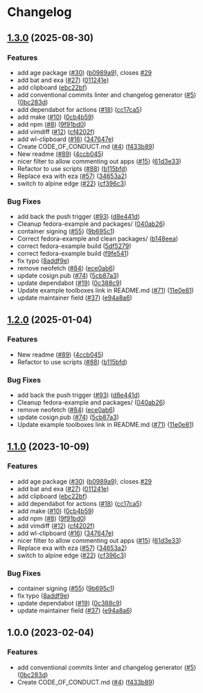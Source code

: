 # Changelog

## [1.3.0](https://github.com/chedge/toolboxes/compare/v1.2.0...v1.3.0) (2025-08-30)


### Features

* add age package ([#30](https://github.com/chedge/toolboxes/issues/30)) ([b0989a9](https://github.com/chedge/toolboxes/commit/b0989a9f791771999c105122b64cbf8687574650)), closes [#29](https://github.com/chedge/toolboxes/issues/29)
* add bat and exa ([#27](https://github.com/chedge/toolboxes/issues/27)) ([011241e](https://github.com/chedge/toolboxes/commit/011241e4ac1fdee5f3fbe8b8321e44ba8a0cb561))
* add clipboard ([ebc22bf](https://github.com/chedge/toolboxes/commit/ebc22bf72a10043ebec55c285dfe5274f1378cc5))
* add conventional commits linter and changelog generator ([#5](https://github.com/chedge/toolboxes/issues/5)) ([0bc283d](https://github.com/chedge/toolboxes/commit/0bc283d271878071ef50a413bab48f3bfc1ab312))
* add dependabot for actions ([#18](https://github.com/chedge/toolboxes/issues/18)) ([cc17ca5](https://github.com/chedge/toolboxes/commit/cc17ca5202c1777d5e64799b00cb235b72027e24))
* add make ([#10](https://github.com/chedge/toolboxes/issues/10)) ([0cb4b59](https://github.com/chedge/toolboxes/commit/0cb4b59cdd98c47d2f6bfa21f801b99b045d5e40))
* add npm ([#8](https://github.com/chedge/toolboxes/issues/8)) ([9f91bd0](https://github.com/chedge/toolboxes/commit/9f91bd09272617c7b9203014222353265dc24947))
* add vimdiff ([#12](https://github.com/chedge/toolboxes/issues/12)) ([cf4202f](https://github.com/chedge/toolboxes/commit/cf4202f76752561d9b926c81933342a119e8a258))
* add wl-clipboard ([#16](https://github.com/chedge/toolboxes/issues/16)) ([347647e](https://github.com/chedge/toolboxes/commit/347647ea7f9f7bdb3b42d2a565df866f027a7ade))
* Create CODE_OF_CONDUCT.md ([#4](https://github.com/chedge/toolboxes/issues/4)) ([f433b89](https://github.com/chedge/toolboxes/commit/f433b89a1ed125c6c0a251c1eec60525cfe35820))
* New readme ([#89](https://github.com/chedge/toolboxes/issues/89)) ([4ccb045](https://github.com/chedge/toolboxes/commit/4ccb045c84e3de6ed2d3ca3fd97f08c4818f942e))
* nicer filter to allow commenting out apps ([#15](https://github.com/chedge/toolboxes/issues/15)) ([61d3e33](https://github.com/chedge/toolboxes/commit/61d3e330beb9c2a8bd557ef3872aa6595c76b1b2))
* Refactor to use scripts ([#88](https://github.com/chedge/toolboxes/issues/88)) ([b115bfd](https://github.com/chedge/toolboxes/commit/b115bfd1d21886124b60493009bb8a1e8da62413))
* Replace exa with eza ([#57](https://github.com/chedge/toolboxes/issues/57)) ([34653a2](https://github.com/chedge/toolboxes/commit/34653a2dde5b4e1cf895a2d65fc9168e064fa224))
* switch to alpine edge ([#22](https://github.com/chedge/toolboxes/issues/22)) ([cf396c3](https://github.com/chedge/toolboxes/commit/cf396c369ae8d8bb052df9b0c39d392f61b909ba))


### Bug Fixes

* add back the push trigger ([#93](https://github.com/chedge/toolboxes/issues/93)) ([d8e441d](https://github.com/chedge/toolboxes/commit/d8e441d157517bf80eb8f5c72bdf8a025c440bc5))
* Cleanup fedora-example and packages/ ([040ab26](https://github.com/chedge/toolboxes/commit/040ab262f71a586088a227583b22ca1c259ab907))
* container signing ([#55](https://github.com/chedge/toolboxes/issues/55)) ([9b695c1](https://github.com/chedge/toolboxes/commit/9b695c1a21a94e7b6a40f5175408b8fc650e9413))
* Correct fedora-example and clean packages/ ([b148eea](https://github.com/chedge/toolboxes/commit/b148eea6d158e2c663a72cf274a180eee91b2c8a))
* correct fedora-example build ([5df5279](https://github.com/chedge/toolboxes/commit/5df52797c8d62b1d37c1b12d0637b0fc221731f2))
* correct fedora-example build ([f9fe541](https://github.com/chedge/toolboxes/commit/f9fe541f82bdfda5509f7b8c1d5a782e283c3b50))
* fix typo ([8addf9e](https://github.com/chedge/toolboxes/commit/8addf9e4499a83b2b9b591e9808470f3e3f6a46e))
* remove neofetch ([#84](https://github.com/chedge/toolboxes/issues/84)) ([ece0ab6](https://github.com/chedge/toolboxes/commit/ece0ab62a72200683246a9b184d87f7def6872a5))
* update cosign.pub ([#74](https://github.com/chedge/toolboxes/issues/74)) ([5cb87a3](https://github.com/chedge/toolboxes/commit/5cb87a3843be43ba5999c44006df83a09386ac59))
* update dependabot ([#19](https://github.com/chedge/toolboxes/issues/19)) ([0c388c9](https://github.com/chedge/toolboxes/commit/0c388c958985cdc7d3c2d3de5d6d58de09472edf))
* Update example toolboxes link in README.md ([#71](https://github.com/chedge/toolboxes/issues/71)) ([11e0e81](https://github.com/chedge/toolboxes/commit/11e0e81e3357638fa675dc6bbf06ab5443076c24))
* update maintainer field ([#37](https://github.com/chedge/toolboxes/issues/37)) ([e94a8a6](https://github.com/chedge/toolboxes/commit/e94a8a69c34f5692514ebcc8c3ac21e2f33aa947))

## [1.2.0](https://github.com/ublue-os/boxkit/compare/v1.1.0...v1.2.0) (2025-01-04)


### Features

* New readme ([#89](https://github.com/ublue-os/boxkit/issues/89)) ([4ccb045](https://github.com/ublue-os/boxkit/commit/4ccb045c84e3de6ed2d3ca3fd97f08c4818f942e))
* Refactor to use scripts ([#88](https://github.com/ublue-os/boxkit/issues/88)) ([b115bfd](https://github.com/ublue-os/boxkit/commit/b115bfd1d21886124b60493009bb8a1e8da62413))


### Bug Fixes

* add back the push trigger ([#93](https://github.com/ublue-os/boxkit/issues/93)) ([d8e441d](https://github.com/ublue-os/boxkit/commit/d8e441d157517bf80eb8f5c72bdf8a025c440bc5))
* Cleanup fedora-example and packages/ ([040ab26](https://github.com/ublue-os/boxkit/commit/040ab262f71a586088a227583b22ca1c259ab907))
* remove neofetch ([#84](https://github.com/ublue-os/boxkit/issues/84)) ([ece0ab6](https://github.com/ublue-os/boxkit/commit/ece0ab62a72200683246a9b184d87f7def6872a5))
* update cosign.pub ([#74](https://github.com/ublue-os/boxkit/issues/74)) ([5cb87a3](https://github.com/ublue-os/boxkit/commit/5cb87a3843be43ba5999c44006df83a09386ac59))
* Update example toolboxes link in README.md ([#71](https://github.com/ublue-os/boxkit/issues/71)) ([11e0e81](https://github.com/ublue-os/boxkit/commit/11e0e81e3357638fa675dc6bbf06ab5443076c24))

## [1.1.0](https://github.com/ublue-os/boxkit/compare/v1.0.0...v1.1.0) (2023-10-09)


### Features

* add age package ([#30](https://github.com/ublue-os/boxkit/issues/30)) ([b0989a9](https://github.com/ublue-os/boxkit/commit/b0989a9f791771999c105122b64cbf8687574650)), closes [#29](https://github.com/ublue-os/boxkit/issues/29)
* add bat and exa ([#27](https://github.com/ublue-os/boxkit/issues/27)) ([011241e](https://github.com/ublue-os/boxkit/commit/011241e4ac1fdee5f3fbe8b8321e44ba8a0cb561))
* add clipboard ([ebc22bf](https://github.com/ublue-os/boxkit/commit/ebc22bf72a10043ebec55c285dfe5274f1378cc5))
* add dependabot for actions ([#18](https://github.com/ublue-os/boxkit/issues/18)) ([cc17ca5](https://github.com/ublue-os/boxkit/commit/cc17ca5202c1777d5e64799b00cb235b72027e24))
* add make ([#10](https://github.com/ublue-os/boxkit/issues/10)) ([0cb4b59](https://github.com/ublue-os/boxkit/commit/0cb4b59cdd98c47d2f6bfa21f801b99b045d5e40))
* add npm ([#8](https://github.com/ublue-os/boxkit/issues/8)) ([9f91bd0](https://github.com/ublue-os/boxkit/commit/9f91bd09272617c7b9203014222353265dc24947))
* add vimdiff ([#12](https://github.com/ublue-os/boxkit/issues/12)) ([cf4202f](https://github.com/ublue-os/boxkit/commit/cf4202f76752561d9b926c81933342a119e8a258))
* add wl-clipboard ([#16](https://github.com/ublue-os/boxkit/issues/16)) ([347647e](https://github.com/ublue-os/boxkit/commit/347647ea7f9f7bdb3b42d2a565df866f027a7ade))
* nicer filter to allow commenting out apps ([#15](https://github.com/ublue-os/boxkit/issues/15)) ([61d3e33](https://github.com/ublue-os/boxkit/commit/61d3e330beb9c2a8bd557ef3872aa6595c76b1b2))
* Replace exa with eza ([#57](https://github.com/ublue-os/boxkit/issues/57)) ([34653a2](https://github.com/ublue-os/boxkit/commit/34653a2dde5b4e1cf895a2d65fc9168e064fa224))
* switch to alpine edge ([#22](https://github.com/ublue-os/boxkit/issues/22)) ([cf396c3](https://github.com/ublue-os/boxkit/commit/cf396c369ae8d8bb052df9b0c39d392f61b909ba))


### Bug Fixes

* container signing ([#55](https://github.com/ublue-os/boxkit/issues/55)) ([9b695c1](https://github.com/ublue-os/boxkit/commit/9b695c1a21a94e7b6a40f5175408b8fc650e9413))
* fix typo ([8addf9e](https://github.com/ublue-os/boxkit/commit/8addf9e4499a83b2b9b591e9808470f3e3f6a46e))
* update dependabot ([#19](https://github.com/ublue-os/boxkit/issues/19)) ([0c388c9](https://github.com/ublue-os/boxkit/commit/0c388c958985cdc7d3c2d3de5d6d58de09472edf))
* update maintainer field ([#37](https://github.com/ublue-os/boxkit/issues/37)) ([e94a8a6](https://github.com/ublue-os/boxkit/commit/e94a8a69c34f5692514ebcc8c3ac21e2f33aa947))

## 1.0.0 (2023-02-04)


### Features

* add conventional commits linter and changelog generator ([#5](https://github.com/ublue-os/boxkit/issues/5)) ([0bc283d](https://github.com/ublue-os/boxkit/commit/0bc283d271878071ef50a413bab48f3bfc1ab312))
* Create CODE_OF_CONDUCT.md ([#4](https://github.com/ublue-os/boxkit/issues/4)) ([f433b89](https://github.com/ublue-os/boxkit/commit/f433b89a1ed125c6c0a251c1eec60525cfe35820))
